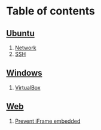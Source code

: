 # Table of contents

## [Ubuntu](ubuntu)

1. [Network](ubuntu/network.md)
2. [SSH](ubuntu/ssh.md)

## [Windows](windows)

1. [VirtualBox](windows/virtualbox.md)

## [Web](web)

1. [Prevent iFrame embedded](web/prevent-iframe-embedded.md)
